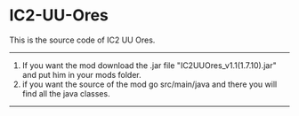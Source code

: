 # IC2-UU-Ores
This is the source code of IC2 UU Ores.
_____________________________________________________________________________________________________________
1. If you want the mod download the .jar file "IC2UUOres_v1.1(1.7.10).jar" and put him in your mods folder.
2. if you want the source of the mod go src/main/java and there you will find all the java classes.
______________________________________________________________________________________________________________
